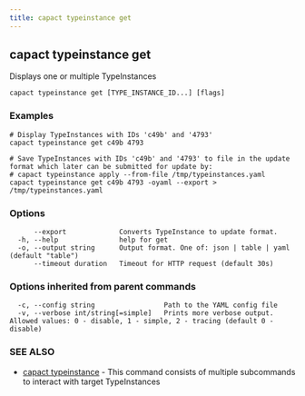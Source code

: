 ```yaml
---
title: capact typeinstance get
---
```


## capact typeinstance get

Displays one or multiple TypeInstances

```
capact typeinstance get [TYPE_INSTANCE_ID...] [flags]
```

### Examples

```
# Display TypeInstances with IDs 'c49b' and '4793'
capact typeinstance get c49b 4793

# Save TypeInstances with IDs 'c49b' and '4793' to file in the update format which later can be submitted for update by: 
# capact typeinstance apply --from-file /tmp/typeinstances.yaml
capact typeinstance get c49b 4793 -oyaml --export > /tmp/typeinstances.yaml

```

### Options

```
      --export             Converts TypeInstance to update format.
  -h, --help               help for get
  -o, --output string      Output format. One of: json | table | yaml (default "table")
      --timeout duration   Timeout for HTTP request (default 30s)
```

### Options inherited from parent commands

```
  -c, --config string                 Path to the YAML config file
  -v, --verbose int/string[=simple]   Prints more verbose output. Allowed values: 0 - disable, 1 - simple, 2 - tracing (default 0 - disable)
```

### SEE ALSO

* [capact typeinstance](capact_typeinstance.md)	 - This command consists of multiple subcommands to interact with target TypeInstances

